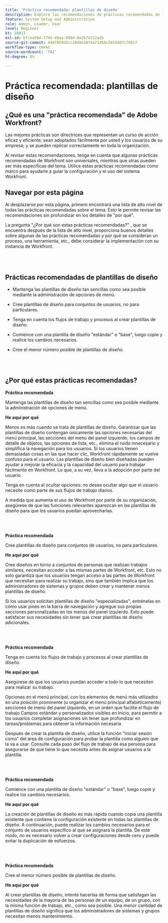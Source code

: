```yaml
---
title: 'Práctica recomendada: plantillas de diseño'
description: Explore las recomendaciones de prácticas recomendadas de los expertos de Adobe Workfront sobre la configuración, administración y uso de plantillas de diseño de Workfront.
feature: System Setup and Administration
role: Admin, Leader, User
level: Beginner
kt: 10913
exl-id: bfcea59d-7746-40aa-989d-6e2b7e312a2b
source-git-commit: 444f059d3cc26d8e3074a7145bc5419407c786cf
workflow-type: tm+mt
source-wordcount: '741'
ht-degree: 0%

---
```


# Práctica recomendada: plantillas de diseño

## ¿Qué es una &quot;práctica recomendada&quot; de Adobe Workfront?

Las mejores prácticas son directrices que representan un curso de acción eficaz y eficiente; sean adoptados fácilmente por usted y los usuarios de su empresa; y se pueden replicar correctamente en toda la organización.

Al revisar estas recomendaciones, tenga en cuenta que algunas prácticas recomendadas de Workfront son universales, mientras que otras pueden ser más específicas del tema. Utilice estas prácticas recomendadas como marco para ayudarle a guiar la configuración y el uso del sistema Workfront.

## Navegar por esta página

Al desplazarse por esta página, primero encontrará una lista de alto nivel de todas las prácticas recomendadas sobre el tema. Esto le permite revisar las recomendaciones sin profundizar en los detalles de &quot;por qué&quot;.

La pregunta &quot;¿Por qué son estas prácticas recomendadas?&quot; , que se encuentra después de la lista de alto nivel, proporciona buenos detalles sobre algunas de las prácticas recomendadas y por qué se consideran un proceso, una herramienta, etc., debe considerar la implementación con su instancia de Workfront.

</br>
</br>

## Prácticas recomendadas de plantillas de diseño

* Mantenga las plantillas de diseño tan sencillas como sea posible mediante la administración de opciones de menú.

* Cree plantillas de diseño para conjuntos de usuarios, no para particulares.

* Tenga en cuenta los flujos de trabajo y procesos al crear plantillas de diseño.

* Comience con una plantilla de diseño &quot;estándar&quot; o &quot;base&quot;, luego copie y realice los cambios necesarios.

* Cree el menor número posible de plantillas de diseño.

</br>
</br>

## ¿Por qué estas prácticas recomendadas?

**Práctica recomendada**

Mantenga las plantillas de diseño tan sencillas como sea posible mediante la administración de opciones de menú.

**He aquí por qué**

Menos es más cuando se trata de plantillas de diseño. Garantizar que las plantillas de diseño contengan únicamente las opciones necesarias del menú principal, las secciones del menú del panel izquierdo, los campos de detalle de objetos, las opciones de lista, etc., elimina el ruido innecesario y simplifica la navegación para los usuarios. Si los usuarios tienen demasiadas cosas en las que hacer clic, Workfront rápidamente se vuelve confuso para el usuario. Las plantillas de diseño bien diseñadas pueden ayudar a mejorar la eficacia y la capacidad del usuario para trabajar fácilmente en Workfront. Lo que, a su vez, lleva a la adopción por parte del usuario.

Tenga en cuenta al ocultar opciones: no desea ocultar algo que el usuario necesite como parte de sus flujos de trabajo diarios.

A medida que aumenta el uso de Workfront por parte de su organización, asegúrese de que las funciones relevantes aparezcan en las plantillas de diseño para que los usuarios puedan aprovecharlas.

</br>
</br>

**Práctica recomendada**

Cree plantillas de diseño para conjuntos de usuarios, no para particulares.

**He aquí por qué**

Cree diseños en torno a conjuntos de personas que realizan trabajos similares, necesitan acceder a las mismas partes de Workfront, etc. Esto no solo garantiza que los usuarios tengan acceso a las partes de Workfront que necesitan para realizar su trabajo, sino que también implica que los administradores de sistemas y grupos deben crear y mantener menos plantillas de diseño.

Si los usuarios solicitan plantillas de diseño &quot;especializadas&quot;, entrénelas en cómo usar pines en la barra de navegación y agregue sus propias secciones personalizadas en los menús del panel izquierdo. Esto puede satisfacer sus necesidades sin tener que crear plantillas de diseño adicionales.

</br>
</br>

**Práctica recomendada**

Tenga en cuenta los flujos de trabajo y procesos al crear plantillas de diseño.

**He aquí por qué**

Asegúrese de que los usuarios puedan acceder a todo lo que necesiten para realizar su trabajo.

Opciones en el menú principal, con los elementos de menú más utilizados en una posición prominente (u organizar el menú principal alfabéticamente) secciones de menú del panel izquierdo, en un orden que facilite el flujo de trabajo Campos estándar y personalizados visibles en Inicio, para permitir a los usuarios completar asignaciones sin tener que profundizar en tareas/problemas para obtener la información necesaria

Después de crear la plantilla de diseño, utilice la función &quot;iniciar sesión como&quot; del área de configuración para probar la plantilla como alguien que la va a usar. Consulte cada paso del flujo de trabajo de esa persona para asegurarse de que tiene lo que necesita antes de asignar usuarios a la plantilla.

</br>
</br>

**Práctica recomendada**

Comience con una plantilla de diseño &quot;estándar&quot; o &quot;base&quot;, luego copie y realice los cambios necesarios.

**He aquí por qué**

La creación de plantillas de diseño es más rápida cuando copia una plantilla existente que contiene la configuración existente en todas las plantillas de diseño. A continuación, puede realizar los cambios necesarios para el conjunto de usuarios específico al que se asignará la plantilla. De este modo, no es necesario volver a crear configuraciones desde cero y puede evitar la duplicación de esfuerzos.

</br>
</br>


**Práctica recomendada**

Cree el menor número posible de plantillas de diseño.

**He aquí por qué**

Al crear plantillas de diseño, intente hacerlas de forma que satisfagan las necesidades de la mayoría de las personas de un equipo, de un grupo, con la misma función de trabajo, etc., como sea posible. Una menor cantidad de plantillas de diseño significa que los administradores de sistemas y grupos necesitan menos mantenimiento.
